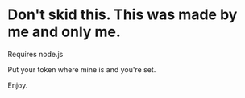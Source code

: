 # Don't skid this. This was made by me and only me.
Requires node.js

Put your token where mine is and you're set.

Enjoy.
